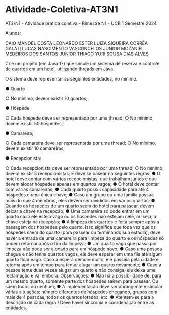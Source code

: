 # Atividade-Coletiva-AT3N1

AT3/N1 - Atividade prática coletiva - Bimestre N1 - UCB 1 Semestre 2024

Alunos:

CAIO MANOEL COSTA LEONARDO
ESTER LUIZA SIQUEIRA CORRÊA GALATI
LUCAS NASCIMENTO VASCONCELOS JUNIOR
MOZANIEL MEDEIROS DOS SANTOS JUNIOR
THIAGO YURI SOUSA DIAS ALVES


Crie um projeto (em Java 17) que simule um sistema de reserva e controle de quartos em um hotel, utilizando
threads em Java.

O sistema deve representar as seguintes entidades, no mínimo:

● Quarto

○ No mínimo, devem existir 10 quartos;

● Hóspede

○ Cada hóspede deve ser representado por uma thread;
○ No mínimo, devem existir 50 hóspedes;

● Camareira;

○ Cada camareira deve ser representada por uma thread;
○ No mínimo, devem existir 10 camareiras;

● Recepcionista:

○ Cada recepcionista deve ser representado por uma thread;
○ No mínimo, devem existir 5 recepcionistas;
E deve se basear na seguintes regras:
● O hotel deve contar com vários recepcionistas, que trabalham juntos e que devem alocar hóspedes
apenas em quartos vagos;
● O hotel deve contar com várias camareiras;
● Cada quarto possui capacidade para até 4 hóspedes e uma única chave;
● Caso um grupo ou uma família possua mais do que 4 membros, eles devem ser divididos em vários
quartos;
● Quando os hóspedes de um quarto saem do hotel para passear, devem deixar a chave na recepção;
● Uma camareira só pode entrar em um quarto caso ele esteja vago ou os hóspedes não estejam nele,
ou seja, a chave esteja na recepção;
● A limpeza dos quartos é feita sempre após a passagem dos hóspedes pelo quarto. Isso significa que
toda vez que os hóspedes saem do quarto (para passear ou terminando sua estadia), deve haver a
entrada de uma camareira para limpeza do quarto e os hóspedes só podem retornar após o fim da
limpeza;
● Um quarto vago que passa por limpeza não pode ser alocado para um hóspede novo;
● Caso uma pessoa chegue e não tenha quartos vagos, ele deve esperar em uma fila até algum quarto
ficar vago. Caso a espera demore muito, ele passeia pela cidade e retorna após um tempo para tentar
alugar um quarto novamente;
● Caso a pessoa tente duas vezes alugar um quarto e não consiga, ele deixa uma reclamação e vai
embora.
Observações:
● Não há a possibilidade de, para um mesmo quarto, somente parte dos hóspedes saírem para passear.
Ou saem todos ou nenhum;
● A implementação deve ser abrangente e simular várias situações: número diferentes de hóspedes
chegando, grupos com mais de 4 pessoas, todos os quartos lotados, etc.
● Atentem-se para a descrição de cada regra!! Deve haver sincronia e coordenação entre as
entidades.
